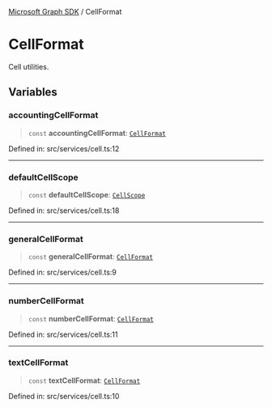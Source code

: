 [Microsoft Graph SDK](README.md) / CellFormat

# CellFormat

Cell utilities.

## Variables

### accountingCellFormat

> `const` **accountingCellFormat**: [`CellFormat`](Cell.md#cellformat-1)

Defined in: src/services/cell.ts:12

***

### defaultCellScope

> `const` **defaultCellScope**: [`CellScope`](Cell.md#cellscope)

Defined in: src/services/cell.ts:18

***

### generalCellFormat

> `const` **generalCellFormat**: [`CellFormat`](Cell.md#cellformat-1)

Defined in: src/services/cell.ts:9

***

### numberCellFormat

> `const` **numberCellFormat**: [`CellFormat`](Cell.md#cellformat-1)

Defined in: src/services/cell.ts:11

***

### textCellFormat

> `const` **textCellFormat**: [`CellFormat`](Cell.md#cellformat-1)

Defined in: src/services/cell.ts:10
